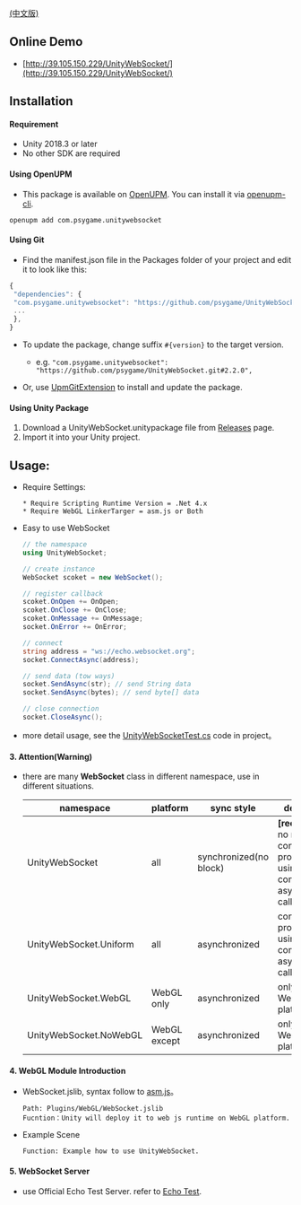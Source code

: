 
[(中文版)](README.md)

## Online Demo

- [http://39.105.150.229/UnityWebSocket/](http://39.105.150.229/UnityWebSocket/)

## Installation

#### Requirement

- Unity 2018.3 or later
- No other SDK are required

#### Using OpenUPM

- This package is available on [OpenUPM](https://openupm.com).
You can install it via [openupm-cli](https://github.com/openupm/openupm-cli).
```
openupm add com.psygame.unitywebsocket
```

#### Using Git

- Find the manifest.json file in the Packages folder of your project and edit it to look like this:
```js
{
 "dependencies": {
 "com.psygame.unitywebsocket": "https://github.com/psygame/UnityWebSocket.git",
 ...
 },
}
```

- To update the package, change suffix `#{version}` to the target version.
  * e.g. `"com.psygame.unitywebsocket": "https://github.com/psygame/UnityWebSocket.git#2.2.0",`

- Or, use [UpmGitExtension](https://github.com/mob-sakai/UpmGitExtension) to install and update the package.

#### Using Unity Package

1. Download a UnityWebSocket.unitypackage file from [Releases](https://github.com/psygame/UnityWebSocket/releases) page.
2. Import it into your Unity project.


## Usage:

- Require Settings:

      * Require Scripting Runtime Version = .Net 4.x
      * Require WebGL LinkerTarger = asm.js or Both

- Easy to use WebSocket

  ```csharp
  // the namespace
  using UnityWebSocket;

  // create instance
  WebSocket scoket = new WebSocket();

  // register callback
  scoket.OnOpen += OnOpen;
  scoket.OnClose += OnClose;
  scoket.OnMessage += OnMessage;
  socket.OnError += OnError;

  // connect
  string address = "ws://echo.websocket.org";
  socket.ConnectAsync(address);

  // send data (tow ways)
  socket.SendAsync(str); // send String data
  socket.SendAsync(bytes); // send byte[] data

  // close connection
  socket.CloseAsync();
  ```

- more detail usage, see the [UnityWebSocketTest.cs](Tests/UnityWebSocketTest.cs) code in project。

#### 3. Attention(Warning)

- there are many **WebSocket** class in different namespace, use in different situations.

  namespace | platform | sync style |  description  
  -|-|-|-
  UnityWebSocket | all | synchronized(no block) | **[recommend]** no need consider the problem by using unity component in asynchronized callback.
  UnityWebSocket.Uniform | all | asynchronized | consider the problem by using unity component in asynchronized callback.
  UnityWebSocket.WebGL | WebGL only | asynchronized | only run in WebGL platform.
  UnityWebSocket.NoWebGL | WebGL except | asynchronized  | only run in not WebGL platforms.

#### 4. WebGL Module Introduction

- WebSocket.jslib, syntax follow to [asm.js](http://www.ruanyifeng.com/blog/2017/09/asmjs_emscripten.html)。

      Path: Plugins/WebGL/WebSocket.jslib
      Fucntion：Unity will deploy it to web js runtime on WebGL platform.

- Example Scene

      Function: Example how to use UnityWebSocket.

#### 5. WebSocket Server

- use Official Echo Test Server. refer to [Echo Test](http://www.websocket.org/echo.html).

